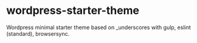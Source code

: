 # wordpress-starter-theme
Wordpress minimal starter theme based on _underscores with gulp, eslint (standard), browsersync.

